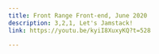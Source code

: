 ```yaml
---
title: Front Range Front-end, June 2020
description: 3,2,1, Let's Jamstack!
link: https://youtu.be/kyiI8XuxyKQ?t=528

---
```

